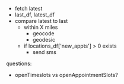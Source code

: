 - fetch latest
- last_df, latest_df
- compare latest to last
    - within X miles
        - geocode
        - geodesic
    - if locations_df['new_appts'] > 0 exists
        - send sms


questions:
- openTimeslots vs  openAppointmentSlots?